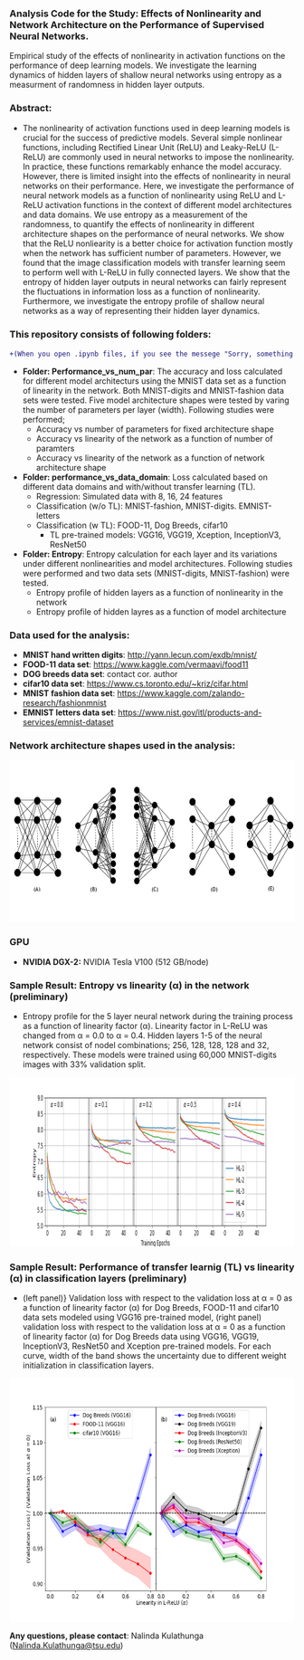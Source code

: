 ### Analysis Code for the Study: Effects of Nonlinearity and Network Architecture on the Performance of Supervised Neural Networks. 
Empirical study of the effects of nonlinearity in activation functions on the performance of deep learning models. We investigate the learning dynamics of hidden layers of shallow neural networks using entropy as a measurment of randomness in hidden layer outputs.

### Abstract:
 - The nonlinearity of activation functions used in deep learning models is crucial for the success of predictive models. Several simple nonlinear functions, including Rectified Linear Unit (ReLU) and Leaky-ReLU (L-ReLU) are commonly used in neural networks to impose the nonlinearity. In practice, these functions remarkably enhance the model accuracy. However, there is limited insight into the effects of nonlinearity in neural networks on their performance. Here, we investigate the performance of neural network models as a function of nonlinearity using ReLU and L-ReLU activation functions in the context of different model architectures and data domains. We use entropy as a measurement of the randomness, to quantify the effects of nonlinearity in different architecture shapes on the performance of neural networks. We show that the ReLU nonliearity is a better choice for activation function mostly when the network has sufficient number of parameters. However, we found that the image classification models with transfer learning seem to perform well with L-ReLU in fully connected layers. We show that the entropy of hidden layer outputs in neural networks can fairly represent the fluctuations in information loss as a function of nonlinearity. Furthermore, we investigate the entropy profile of shallow neural networks as a way of representing their hidden layer dynamics.

### This repository consists of following folders:
```diff
+(When you open .ipynb files, if you see the messege "Sorry, something went wrong. Reload", please use the nbviewer (https://nbviewer.jupyter.org/) to view the notebooks. Just copy the URL link to the notebook you want to view and paste it in the URL box in nbviewer.)
```
 - **Folder: Performance_vs_num_par**: The accuracy and loss calculated for different model architecturs using the MNIST data set as a function of linearity in the network. Both MNIST-digits and MNIST-fashion data sets were tested. Five model architecture shapes were tested by varing the number of parameters per layer (width). Following studies were performed;
   - Accuracy vs number of parameters for fixed architecture shape
   - Accuracy vs linearity of the network as a function of number of paramters
   - Accuracy vs linearity of the network as a function of network architecture shape
 - **Folder: performance_vs_data_domain**: Loss calculated based on different data domains and with/without transfer learning (TL).
   - Regression: Simulated data with 8, 16, 24 features
   - Classification (w/o TL): MNIST-fashion, MNIST-digits. EMNIST-letters
   - Classification (w TL): FOOD-11, Dog Breeds, cifar10
     - TL pre-trained models: VGG16, VGG19, Xception, InceptionV3, ResNet50
 - **Folder: Entropy**: Entropy calculation for each layer and its variations under different nonlinearities and model architectures. Following studies were performed and two data sets (MNIST-digits, MNIST-fashion) were tested.
   - Entropy profile of hidden layers as a function of nonlinearity in the network
   - Entropy profile of hidden layres as a function of model architecture
 
 ### Data used for the analysis:
 - **MNIST hand written digits**: http://yann.lecun.com/exdb/mnist/
 - **FOOD-11 data set**: https://www.kaggle.com/vermaavi/food11
 - **DOG breeds data set**: contact cor. author
 - **cifar10 data set**: https://www.cs.toronto.edu/~kriz/cifar.html
 - **MNIST fashion data set**: https://www.kaggle.com/zalando-research/fashionmnist
 - **EMNIST letters data set**: https://www.nist.gov/itl/products-and-services/emnist-dataset
 
 ### Network architecture shapes used in the analysis:
 <p align="center">
  <img src="Images/NNNFig11.png" width="700" height="285" />
 </p>
 
 ### GPU
 - **NVIDIA DGX-2:** NVIDIA Tesla V100 (512 GB/node)
 
 ### Sample Result: Entropy vs linearity (&alpha;) in the network (preliminary)
 - Entropy profile for the 5 layer neural network during the training process as a function of linearity factor (&alpha;). Linearity factor in L-ReLU was changed    from &alpha; = 0.0 to &alpha; = 0.4. Hidden layers 1-5 of the neural network consist of nodel combinations; 256, 128, 128, 128 and 32, respectively. These models were trained using 60,000 MNIST-digits images with 33% validation split.
 
 <img src="Images/Fig_en_vs_alpha.png" width="1400" height="300">
 
 ### Sample Result: Performance of transfer learnig (TL) vs linearity (&alpha;) in classification layers (preliminary)
 - (left panel)} Validation loss with respect to the validation loss at &alpha; = 0 as a function of linearity factor (&alpha;) for Dog Breeds, FOOD-11 and cifar10 data sets modeled using VGG16 pre-trained model, (right panel) validation loss with respect to the validation loss at &alpha; = 0 as a function of linearity factor (&alpha;) for Dog Breeds data using VGG16, VGG19, InceptionV3, ResNet50 and Xception pre-trained models. For each curve, width of the band shows the uncertainty due to different weight initialization in classification layers.
 
 <p align="center">
  <img src="Images/TL_vs_alpha.png" width="650" height="430" />
 </p>
   
 **Any questions, please contact**: Nalinda Kulathunga (Nalinda.Kulathunga@tsu.edu)
